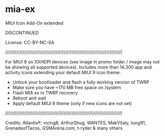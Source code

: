# mia-ex
MIUI Icon Add-On extended

DISCONTINUED

License: CC-BY-NC-SA

//////////////////////////////////////////////////////////////////////////

For MIUI 9 on XXHDPI devices (see image in promo folder / image may not be showing all supported devices). 
Includes more than 14.300 app and activity icons extending your default MIUI 9 icon theme.

- Unlock your bootloader and flash a fully working version of TWRP
- Make sure you have ~170 MB free space on /system
- Flash MIA ex in TWRP recovery
- Reboot and wait
- Apply default MIUI 9 theme (only if new icons are not set)

//////////////////////////////////////////////////////////////////////////

Credits: Atlantis®, vicing8, ArthurShug, WANTES, MakVitaly, tung91, GrenadeofTacos, GSMArena.com, t-ryder & many others
